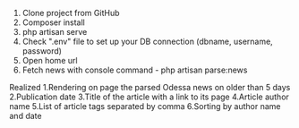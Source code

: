 1. Clone project from GitHub
2. Composer install
3. php artisan serve
4. Check ".env" file to set up your DB connection (dbname, username, password)
5. Open home url
6. Fetch news with console command - php artisan parse:news

Realized
1.Rendering on page the parsed Odessa news on older than 5 days
2.Publication date
3.Title of the article with a link to its page
4.Article author name
5.List of article tags separated by comma
6.Sorting by author name and date
